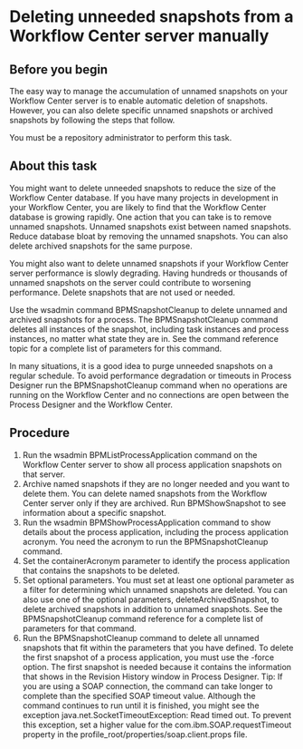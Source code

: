 # Deleting unneeded snapshots from a Workflow Center server manually

## Before you begin

The easy way to manage the accumulation of unnamed snapshots
on your Workflow Center server is to enable
automatic deletion of snapshots. However, you can also delete
specific unnamed snapshots or archived snapshots by following the
steps that follow.

You must be a repository administrator to
perform this task.

## About this task

You might want to delete unneeded snapshots to reduce
the size of the Workflow Center database.
If you have many projects in development in your Workflow Center, you
are likely to find that the Workflow Center database
is growing rapidly. One action that you can take is to remove unnamed
snapshots. Unnamed snapshots exist between named snapshots. Reduce
database bloat by removing the unnamed snapshots. You can also delete
archived snapshots for the same purpose.

You might also want
to delete unnamed snapshots if your Workflow Center server
performance is slowly degrading. Having hundreds or thousands of unnamed
snapshots on the server could contribute to worsening performance.
Delete snapshots that are not used or needed.

Use the wsadmin command BPMSnapshotCleanup to delete unnamed and archived snapshots for a process. The BPMSnapshotCleanup command deletes all instances of the
snapshot, including task instances and process instances, no matter
what state they are in. See the command reference topic for a complete
list of parameters for this command.

In many situations, it
is a good idea to purge unneeded snapshots on a regular schedule.
To avoid performance degradation or timeouts in  Process Designer run
the BPMSnapshotCleanup command when no operations
are running on the Workflow Center and
no connections are open between the Process Designer and
the Workflow Center.

## Procedure

1. Run the wsadmin
BPMListProcessApplication command on the Workflow Center server to show all process application
snapshots on that server.
2. Archive named snapshots if they are no longer needed and
you want to delete them. You can delete named snapshots
from the Workflow Center server only if they are archived. Run BPMShowSnapshot to see information about a specific snapshot.
3. Run the wsadmin BPMShowProcessApplication command to show details about the process application, including
the process application acronym. You need the acronym to
run the BPMSnapshotCleanup command.
4. Set the containerAcronym parameter
to identify the process application that contains the snapshots to
be deleted.
5. Set optional parameters. You must set at least
one optional parameter as a filter for determining which unnamed snapshots
are deleted. You can also use one of the optional parameters, deleteArchivedSnapshot, to delete archived snapshots in
addition to unnamed snapshots. See the BPMSnapshotCleanup command reference for a complete list of parameters for that command.
6. Run the BPMSnapshotCleanup command to
delete all unnamed snapshots that fit within the parameters that you
have defined. To
delete the first snapshot of a process application, you must use the -force option. The first snapshot is needed because it contains
the information that shows in the Revision History window in Process Designer. Tip: If you are using a SOAP connection,
the command can take longer to complete than the specified SOAP timeout
value. Although the command continues to run until it is finished,
you might see the exception java.net.SocketTimeoutException: Read
timed out. To prevent this exception, set a higher value for the com.ibm.SOAP.requestTimeout property in the profile\_root/properties/soap.client.props file.